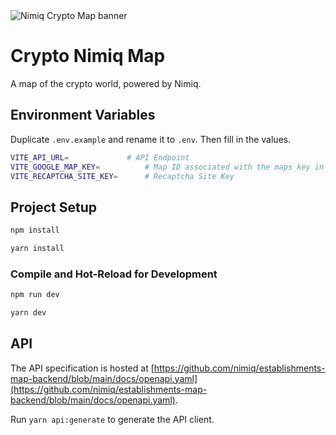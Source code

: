 <img src="./docs/background.png" alt="Nimiq Crypto Map banner" />

# Crypto Nimiq Map

A map of the crypto world, powered by Nimiq.

## Environment Variables

Duplicate `.env.example` and rename it to `.env`. Then fill in the values.


```bash
VITE_API_URL=             # API Endpoint
VITE_GOOGLE_MAP_KEY=          # Map ID associated with the maps key in Google Cloud
VITE_RECAPTCHA_SITE_KEY=      # Recaptcha Site Key
```

## Project Setup

```sh
npm install

yarn install
```

### Compile and Hot-Reload for Development

```sh
npm run dev

yarn dev
```

## API

The API specification is hosted at [https://github.com/nimiq/establishments-map-backend/blob/main/docs/openapi.yaml](https://github.com/nimiq/establishments-map-backend/blob/main/docs/openapi.yaml). 

Run `yarn api:generate` to generate the API client.
